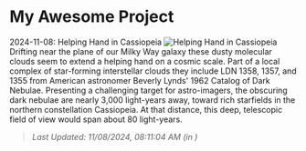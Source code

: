 # My Awesome Project

<!-- APOD Start -->
2024-11-08: Helping Hand in Cassiopeia
![Helping Hand in Cassiopeia](https://apod.nasa.gov/apod/image/2411/Ldn1355HelpingHandFR1024.png)
Drifting near the plane of our Milky Way galaxy these dusty molecular clouds seem to extend a helping hand on a cosmic scale. Part of a local complex of star-forming interstellar clouds they include LDN 1358, 1357, and 1355 from American astronomer Beverly Lynds' 1962 Catalog of Dark Nebulae. Presenting a challenging target for astro-imagers, the obscuring dark nebulae are nearly 3,000 light-years away, toward rich starfields in the northern constellation Cassiopeia. At that distance, this deep, telescopic field of view would span about 80 light-years.
> _Last Updated: 11/08/2024, 08:11:04 AM (in )_
<!-- APOD End -->
